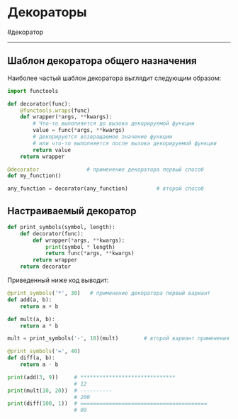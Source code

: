 # Декораторы
#декоратор 
***
## Шаблон декоратора общего назначения

Наиболее частый шаблон декоратора выглядит следующим образом:

```python
import functools

def decorator(func):
    @functools.wraps(func)
    def wrapper(*args, **kwargs):
        # Что-то выполняется до вызова декорируемой функции
        value = func(*args, **kwargs)
        # декорируется возвращаемое значение функции
        # или что-то выполняется после вызова декорируемой функции
        return value
    return wrapper

@decorator               # применение декоратора первый способ
def my_function()

any_function = decorator(any_function)         # второй способ
```

## Настраиваемый декоратор

```python
def print_symbols(symbol, length):
    def decorator(func):
        def wrapper(*args, **kwargs):
            print(symbol * length)
            return func(*args, **kwargs)
        return wrapper
    return decorator
```

Приведенный ниже код выводит:

```python
@print_symbols('*', 30)   # применение декоратора первый вариант
def add(a, b):
    return a + b

def mult(a, b):
    return a * b

mult = print_symbols('-', 10)(mult)        # второй вариант применения

@print_symbols('=', 40)
def diff(a, b):
    return a - b

print(add(3, 9))     # ******************************
                     # 12
print(mult(10, 20))  # ----------
                     # 200
print(diff(100, 1))  # ========================================
                     # 99
```


